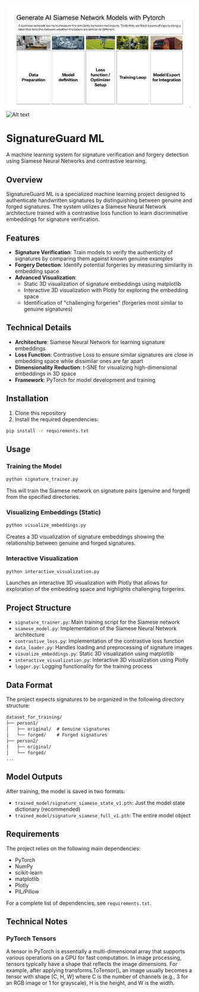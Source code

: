 ![Alt text](images/first_slide.jpg "Siamese Network")
![Alt text](images/gif_slide.svg "Siamese Network Explained")


# SignatureGuard ML

A machine learning system for signature verification and forgery detection using Siamese Neural Networks and contrastive learning.

## Overview

SignatureGuard ML is a specialized machine learning project designed to authenticate handwritten signatures by distinguishing between genuine and forged signatures. The system utilizes a Siamese Neural Network architecture trained with a contrastive loss function to learn discriminative embeddings for signature verification.

## Features

- **Signature Verification**: Train models to verify the authenticity of signatures by comparing them against known genuine examples
- **Forgery Detection**: Identify potential forgeries by measuring similarity in embedding space
- **Advanced Visualization**: 
  - Static 3D visualization of signature embeddings using matplotlib
  - Interactive 3D visualization with Plotly for exploring the embedding space
  - Identification of "challenging forgeries" (forgeries most similar to genuine signatures)

## Technical Details

- **Architecture**: Siamese Neural Network for learning signature embeddings
- **Loss Function**: Contrastive Loss to ensure similar signatures are close in embedding space while dissimilar ones are far apart
- **Dimensionality Reduction**: t-SNE for visualizing high-dimensional embeddings in 3D space
- **Framework**: PyTorch for model development and training

## Installation

1. Clone this repository
2. Install the required dependencies:

```bash
pip install -r requirements.txt
```

## Usage

### Training the Model

```bash
python signature_trainer.py
```

This will train the Siamese network on signature pairs (genuine and forged) from the specified directories.

### Visualizing Embeddings (Static)

```bash
python visualize_embeddings.py
```

Creates a 3D visualization of signature embeddings showing the relationship between genuine and forged signatures.

### Interactive Visualization

```bash
python interactive_visualization.py
```

Launches an interactive 3D visualization with Plotly that allows for exploration of the embedding space and highlights challenging forgeries.

## Project Structure

- `signature_trainer.py`: Main training script for the Siamese network
- `siamese_model.py`: Implementation of the Siamese Neural Network architecture
- `contrastive_loss.py`: Implementation of the contrastive loss function
- `data_loader.py`: Handles loading and preprocessing of signature images
- `visualize_embeddings.py`: Static 3D visualization using matplotlib
- `interactive_visualization.py`: Interactive 3D visualization using Plotly
- `logger.py`: Logging functionality for the training process

## Data Format

The project expects signatures to be organized in the following directory structure:

```
dataset_for_training/
├── person1/
│   ├── original/  # Genuine signatures
│   └── forged/    # Forged signatures
├── person2/
│   ├── original/
│   └── forged/
...
```

## Model Outputs

After training, the model is saved in two formats:
- `trained_model/signature_siamese_state_v1.pth`: Just the model state dictionary (recommended)
- `trained_model/signature_siamese_full_v1.pth`: The entire model object

## Requirements

The project relies on the following main dependencies:
- PyTorch
- NumPy
- scikit-learn
- matplotlib
- Plotly
- PIL/Pillow

For a complete list of dependencies, see `requirements.txt`.

## Technical Notes

### PyTorch Tensors

A tensor in PyTorch is essentially a multi-dimensional array that supports various operations on a GPU for fast computation. In image processing, tensors typically have a shape that reflects the image dimensions. For example, after applying transforms.ToTensor(), an image usually becomes a tensor with shape [C, H, W] where C is the number of channels (e.g., 3 for an RGB image or 1 for grayscale), H is the height, and W is the width.